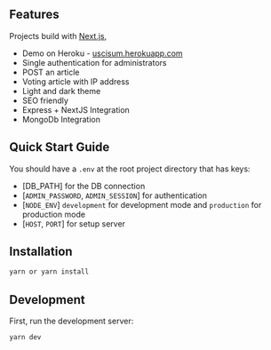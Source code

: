 ## Features

Projects build with [Next.js](https://nextjs.org/),

- Demo on Heroku - [uscisum.herokuapp.com](https://uscisum.herokuapp.com/)
- Single authentication for administrators
- POST an article
- Voting article with IP address
- Light and dark theme
- SEO friendly
- Express + NextJS Integration
- MongoDb Integration

## Quick Start Guide

You should have a `.env` at the root project directory that has keys:

- [DB_PATH] for the DB connection
- [`ADMIN_PASSWORD`, `ADMIN_SESSION`] for authentication
- [`NODE_ENV`] `development` for development mode and `production` for production mode
- [`HOST`, `PORT`] for setup server

## Installation

```bash
yarn or yarn install
```

## Development

First, run the development server:

```bash
yarn dev
```
